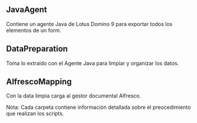 ## JavaAgent

Contiene un agente Java de Lotus Domino 9 para exportar todos los elementos de un form.

## DataPreparation

Toma lo extraído con el Agente Java para limpiar y organizar los datos.

## AlfrescoMapping

Con la data limpia carga al gestor documental Alfresco.

Nota: Cada carpeta contiene información detallada  sobre el preocedimiento que realizan los scripts.